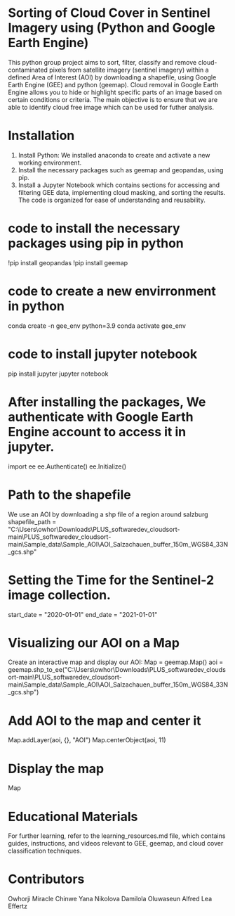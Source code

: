 # Sorting of Cloud Cover in Sentinel Imagery using (Python and Google Earth Engine) #

This python group project aims to sort, filter, classify and remove cloud-contaminated pixels from satellite imagery (sentinel imagery) within a defined Area of Interest (AOI) by downloading a shapefile, using Google Earth Engine (GEE) and python (geemap). Cloud removal in Google Earth Engine allows you to hide or highlight specific parts of an image based on certain conditions or criteria. The main objective is to ensure that we are able to identify cloud free image which can be used for futher analysis.

# Installation

1. Install Python: We installed anaconda to create and activate a new working environment.
2. Install the necessary packages such as geemap and geopandas, using pip.
3. Install a Jupyter Notebook which contains sections for accessing and filtering GEE data, implementing cloud masking, and sorting the results. The code is organized for ease of understanding and reusability.

# code to install the necessary packages using pip in python
!pip install geopandas
!pip install geemap


# code to create a new envirronment in python
conda create -n gee_env python=3.9
conda activate gee_env


# code to install jupyter notebook
pip install jupyter
jupyter notebook


# After installing the packages, We authenticate with Google Earth Engine account to access it in jupyter.
import ee
ee.Authenticate()
ee.Initialize()


# Path to the shapefile
We use an AOI by downloading a shp file of a region around salzburg
shapefile_path = "C:\Users\owhor\Downloads\PLUS_softwaredev_cloudsort-main\PLUS_softwaredev_cloudsort-main\Sample_data\Sample_AOI\AOI_Salzachauen_buffer_150m_WGS84_33N_gcs.shp"


# Setting the Time for the Sentinel-2 image collection.
start_date = "2020-01-01"
end_date = "2021-01-01"


# Visualizing our AOI on a Map
Create an interactive map and display our AOI:
Map = geemap.Map()
aoi = geemap.shp_to_ee("C:\Users\owhor\Downloads\PLUS_softwaredev_cloudsort-main\PLUS_softwaredev_cloudsort-main\Sample_data\Sample_AOI\AOI_Salzachauen_buffer_150m_WGS84_33N_gcs.shp")


# Add AOI to the map and center it
Map.addLayer(aoi, {}, "AOI")
Map.centerObject(aoi, 11)


# Display the map
Map


# Educational Materials
For further learning, refer to the learning_resources.md file, which contains guides, instructions, and videos relevant to GEE, geemap, and cloud cover classification techniques.


# Contributors
Owhorji Miracle Chinwe
Yana Nikolova
Damilola Oluwaseun Alfred
Lea Effertz
